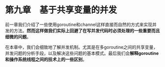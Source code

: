 # 第九章　基于共享变量的并发

前一章我们介绍了一些使用goroutine和channel这样直接而自然的方式来实现并发的方法。**然而这样做我们实际上回避了在写并发代码时必须处理的一些重要而且细微的问题**。

在本章中，我们会细致地了解并发机制。尤其是在多goroutine之间的共享变量，并发问题的分析手段，以及解决这些问题的基本模式。最后我们会**解释goroutine和操作系统线程之间的技术上的一些区别**。
<!--stackedit_data:
eyJoaXN0b3J5IjpbNjE5MTc5MDM4LDEzNzEzNTkwMDZdfQ==
-->